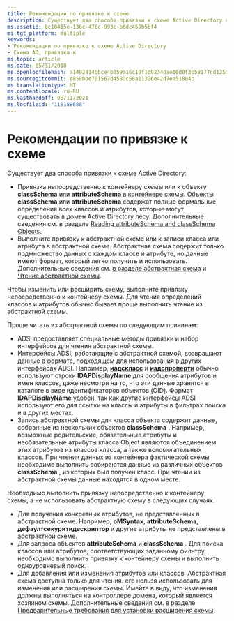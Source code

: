 ```yaml
---
title: Рекомендации по привязке к схеме
description: Существует два способа привязки к схеме Active Directory привязки непосредственно к контейнеру схемы или к объекту classSchema или attributeSchema в контейнере схемы.
ms.assetid: 8c10415e-136c-476c-993c-b6dc459b5bf4
ms.tgt_platform: multiple
keywords:
- Рекомендации по привязке к схеме Active Directory
- Схема AD, привязка к
ms.topic: article
ms.date: 05/31/2018
ms.openlocfilehash: a1492814bbce4b359a16c10f1d92340ae06d0f3c58177cd125a0b0c861f32f76
ms.sourcegitcommit: e858bbe701567d4583c50a11326e42d7ea51804b
ms.translationtype: MT
ms.contentlocale: ru-RU
ms.lasthandoff: 08/11/2021
ms.locfileid: "118188688"
---
```

# <a name="guidelines-for-binding-to-the-schema"></a>Рекомендации по привязке к схеме

Существует два способа привязки к схеме Active Directory:

-   Привязка непосредственно к контейнеру схемы или к объекту **classSchema** или **attributeSchema** в контейнере схемы. Объекты **classSchema** или **attributeSchema** содержат полные формальные определения всех классов и атрибутов, которые могут существовать в домен Active Directory лесу. Дополнительные сведения см. в разделе [Reading attributeSchema and classSchema Objects](reading-attributeschema-and-classschema-objects.md).
-   Выполните привязку к абстрактной схеме или к записи класса или атрибута в абстрактной схеме. Абстрактная схема содержит только подмножество данных о каждом классе и атрибуте, но данные имеют формат, который легко получить и использовать. Дополнительные сведения см. [в разделе абстрактная схема](the-abstract-schema.md) и [Чтение абстрактной схемы](reading-the-abstract-schema.md).

Чтобы изменить или расширить схему, выполните привязку непосредственно к контейнеру схемы. Для чтения определений классов и атрибутов обычно бывает проще выполнить чтение из абстрактной схемы.

Проще читать из абстрактной схемы по следующим причинам:

-   ADSI предоставляет специальные методы привязки и набор интерфейсов для чтения абстрактной схемы.
-   Интерфейсы ADSI, работающие с абстрактной схемой, возвращают данные в формате, подходящем для использования в других интерфейсах ADSI. Например, [**иадскласс**](/windows/desktop/api/iads/nn-iads-iadsclass) и [**иадспроперти**](/windows/desktop/api/iads/nn-iads-iadsproperty) обычно используют строки **lDAPDisplayName** для сообщения атрибутов и имен классов, даже несмотря на то, что эти данные хранятся в каталоге в виде идентификаторов объектов (OID). Формат **lDAPDisplayName** удобен, так как другие интерфейсы ADSI используют его для ссылки на классы и атрибуты в фильтрах поиска и в других местах.
-   Запись абстрактной схемы для класса объекта содержит данные, собранные из нескольких объектов **classSchema** . Например, возможные родительские, обязательные атрибуты и необязательные атрибуты класса Object являются объединением этих атрибутов из классов класса, а также вспомогательных классов. При чтении данных из контейнера фактической схемы необходимо выполнить собираются данные из различных объектов **classSchema** , из которых был получен класс. При чтении из абстрактной схемы данные находятся в одном месте.

Необходимо выполнить привязку непосредственно к контейнеру схемы, а не использовать абстрактную схему в следующих случаях.

-   Для получения конкретных атрибутов, не представленных в абстрактной схеме. Например, **oMSyntax**, **attributeSchema**, **дефаултсекуритидескриптор** и другие атрибуты не представлены в абстрактной схеме.
-   Для запроса объектов **attributeSchema** и **classSchema** . Для поиска классов или атрибутов, соответствующих заданному фильтру, необходимо выполнить привязку к контейнеру схемы и выполнить одноуровневый поиск.
-   Для добавления или изменения атрибутов или классов. Абстрактная схема доступна только для чтения. его нельзя использовать для изменения или расширения схемы. Имейте в виду, что изменения должны выполняться на контроллере домена, который является хозяином схемы. Дополнительные сведения см. в разделе [Предварительные требования для установки расширения схемы](prerequisites-for-installing-a-schema-extension.md).

 

 